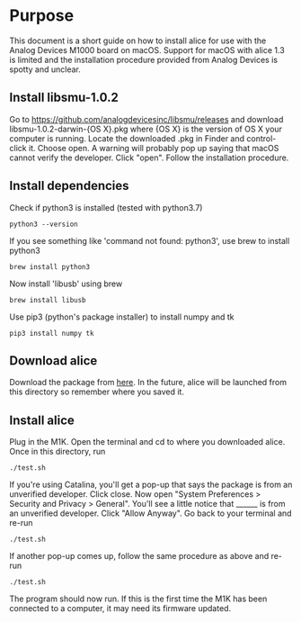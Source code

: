# Purpose
This document is a short guide on how to install alice for use with the Analog Devices M1000 board on macOS. Support for macOS with alice 1.3 is limited and the installation procedure provided from Analog Devices is spotty and unclear.  

## Install libsmu-1.0.2
Go to https://github.com/analogdevicesinc/libsmu/releases and  download libsmu-1.0.2-darwin-{OS X}.pkg where {OS X} is the version of OS X your computer is running. Locate the downloaded .pkg in Finder and control-click it. Choose open. A warning will probably pop up saying that macOS cannot verify the developer. Click "open".
Follow the installation procedure.

## Install dependencies
Check if python3 is installed (tested with python3.7)

```python3 --version```

If you see something like 'command not found: python3', use brew to install python3

```brew install python3```

Now install 'libusb' using brew

```brew install libusb```

Use pip3 (python's package installer) to install numpy and tk

```pip3 install numpy tk```

## Download alice
Download the package from [here](https://canvas.ucdavis.edu/courses/475222/files/folder/Course%20Software/Alice%20Suite%20for%20ALALM1000). In the future, alice will be launched from this directory so remember where you saved it.

## Install alice
Plug in the M1K. Open the terminal and cd to where you downloaded alice. Once in this directory, run

```./test.sh```

If you're using Catalina, you'll get a pop-up that says the package is from an unverified developer. Click close. Now open "System Preferences > Security and Privacy > General". You'll see a little notice that ______ is from an unverified developer. Click "Allow Anyway".
Go back to your terminal and re-run

```./test.sh```

If another pop-up comes up, follow the same procedure as above and re-run

```./test.sh```

The program should now run. If this is the first time the M1K has been connected to a computer, it may need its firmware updated.
